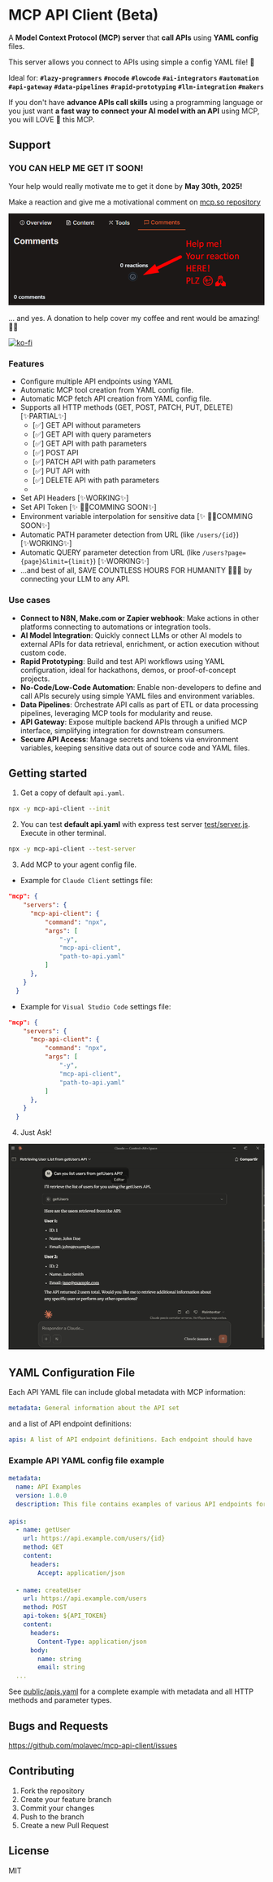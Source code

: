 # MCP API Client (Beta)

A **Model Context Protocol (MCP) server** that **call APIs** using **YAML config** files. 

This server allows you connect to APIs using simple a config YAML file! 🤩

Ideal for: **`#lazy-programmers`** **`#nocode`** **`#lowcode`** **`#ai-integrators`** **`#automation`** **`#api-gateway`** **`#data-pipelines`** **`#rapid-prototyping`** **`#llm-integration`** **`#makers`**

If you don't have **advance APIs call skills** using a programming language or you just want  **a fast way to connect your AI model with an API** using MCP, you will LOVE 💖 this MCP.

## Support

### YOU CAN HELP ME GET IT SOON!

Your help would really motivate me to get it done by **May 30th, 2025!** 

Make a reaction and give me a motivational comment on [mcp.so repository](https://mcp.so/server/mcp-api-client/molavec?tab=comments)

![Help me on mcp.so](./public/hack_help.png)


... and yes. A donation to help cover my coffee and rent would be amazing! 🙏🙏

[![ko-fi](https://ko-fi.com/img/githubbutton_sm.svg)](https://ko-fi.com/G2G1FR7OO)

### Features

- Configure multiple API endpoints using YAML
- Automatic MCP tool creation from YAML config file.
- Automatic MCP fetch API creation from YAML config file.
- Supports all HTTP methods (GET, POST, PATCH, PUT, DELETE) [✨PARTIAL✨]
  - [✅] GET API without parameters
  - [✅] GET API with query parameters
  - [✅] GET API with path parameters
  - [✅] POST API
  - [✅] PATCH API with path parameters
  - [✅] PUT API with
  - [✅] DELETE API with path parameters
  -
- Set API Headers [✨WORKING✨]
- Set API Token [✨ 🫣🔴COMMING SOON✨]
- Environment variable interpolation for sensitive data [✨ 🫣🔴COMMING SOON✨]
- Automatic PATH parameter detection from URL (like `/users/{id}`)[✨WORKING✨]
- Automatic QUERY parameter detection from URL (like `/users?page={page}&limit={limit}`) [✨WORKING✨]
- ...and best of all, SAVE COUNTLESS HOURS FOR HUMANITY 👏😎😉 by connecting your LLM to any API.

### Use cases

- **Connect to N8N, Make.com or Zapier webhook**: Make actions in other platforms connecting to automations or integration tools.   
- **AI Model Integration**: Quickly connect LLMs or other AI models to external APIs for data retrieval, enrichment, or action execution without custom code.
- **Rapid Prototyping**: Build and test API workflows using YAML configuration, ideal for hackathons, demos, or proof-of-concept projects.
- **No-Code/Low-Code Automation**: Enable non-developers to define and call APIs securely using simple YAML files and environment variables.
- **Data Pipelines**: Orchestrate API calls as part of ETL or data processing pipelines, leveraging MCP tools for modularity and reuse.
- **API Gateway**: Expose multiple backend APIs through a unified MCP interface, simplifying integration for downstream consumers.
- **Secure API Access**: Manage secrets and tokens via environment variables, keeping sensitive data out of source code and YAML files.


<!-- ## How to use

```bash
npx -y mcp-api-client path-to-api-config-file.yaml
``` -->


## Getting started

1. Get a copy of default `api.yaml`.

```bash
npx -y mcp-api-client --init
```

2. You can test **default api.yaml** with express test server [test/server.js](https://github.com/molavec/mcp-api-client/blob/main/src/test/mock-api.ts). Execute in other terminal.

```bash
npx -y mcp-api-client --test-server
```


3. Add MCP to your agent config file. 

* Example for `Claude Client` settings file:

```json
"mcp": {
    "servers": {
      "mcp-api-client": {
          "command": "npx",
          "args": [
              "-y",
              "mcp-api-client",
              "path-to-api.yaml"
          ]
      },
    }
  }

```


* Example for `Visual Studio Code` settings file:

```json
"mcp": {
    "servers": {
      "mcp-api-client": {
          "command": "npx",
          "args": [
              "-y",
              "mcp-api-client",
              "path-to-api.yaml"
          ]
      },
    }
  }

```

4. Just Ask!

![Ask to Claude LLM in MCP client](./public/claude_client_example.png)



## YAML Configuration File

Each API YAML file can include global metadata  with MCP information:

```yaml
metadata: General information about the API set
```

and a list of API endpoint definitions:

```yaml
apis: A list of API endpoint definitions. Each endpoint should have
```

### Example API YAML config file example

```yaml
metadata:
  name: API Examples
  version: 1.0.0
  description: This file contains examples of various API endpoints for testing purposes.

apis:
  - name: getUser
    url: https://api.example.com/users/{id}
    method: GET
    content:
      headers:
        Accept: application/json
  
  - name: createUser
    url: https://api.example.com/users
    method: POST
    api-token: ${API_TOKEN}
    content:
      headers:
        Content-Type: application/json
      body:
        name: string
        email: string
  ...
```

See [public/apis.yaml](https://github.com/molavec/mcp-api-client/blob/main/public/apis.yaml) for a complete example with metadata and all HTTP methods and parameter types.



<!-- 
## API_TOKEN from .env

Create a `.env` file for your API tokens:

```
API_TOKEN=your_api_token_here
``` -->

## Bugs and Requests

https://github.com/molavec/mcp-api-client/issues

## Contributing

1. Fork the repository
2. Create your feature branch
3. Commit your changes
4. Push to the branch
5. Create a new Pull Request

## License
MIT
